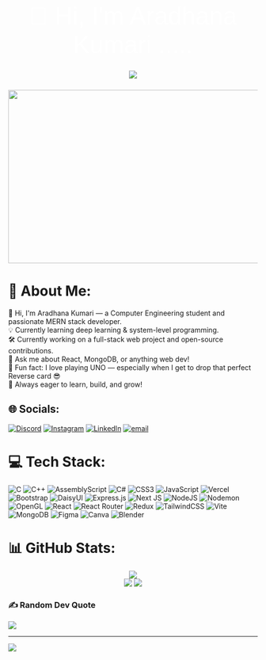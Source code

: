 <div align="center"  style="font-size: 50px; color: #FFFFFF;  font-family: 'Black Ops One', sans-serif;">
👋 Hi, I'm Aradhana Kumari .....
</div>

###

<div align="center">
  <img src="https://profile-counter.glitch.me/Aradhana2602/count.svg?"  />
</div>

###

<div align="center">
  <img height="350" width="1000" src="https://wallpapercave.com/wp/wp5049791.jpg"  />
</div>

###
# 💫 About Me:
👋 Hi, I'm Aradhana Kumari — a Computer Engineering student and passionate MERN stack developer.<br>💡 Currently learning deep learning & system-level programming.<br>🛠️ Currently working on a full-stack web project and open-source contributions.<br>💬 Ask me about React, MongoDB, or anything web dev!<br>🎉 Fun fact: I love playing UNO — especially when I get to drop that perfect Reverse card 😎<br>🚀 Always eager to learn, build, and grow!




## 🌐 Socials:
[![Discord](https://img.shields.io/badge/Discord-%237289DA.svg?logo=discord&logoColor=white)](https://discord.gg/aradhana_13300) [![Instagram](https://img.shields.io/badge/Instagram-%23E4405F.svg?logo=Instagram&logoColor=white)](https://instagram.com/https://www.instagram.com/aradhanak_2602/) [![LinkedIn](https://img.shields.io/badge/LinkedIn-%230077B5.svg?logo=linkedin&logoColor=white)](https://linkedin.com/in/https://www.linkedin.com/in/aradhana-kumari-863860289/) [![email](https://img.shields.io/badge/Email-D14836?logo=gmail&logoColor=white)](mailto:aradhanakumari2602@gmail.com) 

# 💻 Tech Stack:
![C](https://img.shields.io/badge/c-%2300599C.svg?style=for-the-badge&logo=c&logoColor=white) ![C++](https://img.shields.io/badge/c++-%2300599C.svg?style=for-the-badge&logo=c%2B%2B&logoColor=white) ![AssemblyScript](https://img.shields.io/badge/assembly%20script-%23000000.svg?style=for-the-badge&logo=assemblyscript&logoColor=white) ![C#](https://img.shields.io/badge/c%23-%23239120.svg?style=for-the-badge&logo=csharp&logoColor=white) ![CSS3](https://img.shields.io/badge/css3-%231572B6.svg?style=for-the-badge&logo=css3&logoColor=white) ![JavaScript](https://img.shields.io/badge/javascript-%23323330.svg?style=for-the-badge&logo=javascript&logoColor=%23F7DF1E) ![Vercel](https://img.shields.io/badge/vercel-%23000000.svg?style=for-the-badge&logo=vercel&logoColor=white) ![Bootstrap](https://img.shields.io/badge/bootstrap-%238511FA.svg?style=for-the-badge&logo=bootstrap&logoColor=white) ![DaisyUI](https://img.shields.io/badge/daisyui-5A0EF8?style=for-the-badge&logo=daisyui&logoColor=white) ![Express.js](https://img.shields.io/badge/express.js-%23404d59.svg?style=for-the-badge&logo=express&logoColor=%2361DAFB) ![Next JS](https://img.shields.io/badge/Next-black?style=for-the-badge&logo=next.js&logoColor=white) ![NodeJS](https://img.shields.io/badge/node.js-6DA55F?style=for-the-badge&logo=node.js&logoColor=white) ![Nodemon](https://img.shields.io/badge/NODEMON-%23323330.svg?style=for-the-badge&logo=nodemon&logoColor=%BBDEAD) ![OpenGL](https://img.shields.io/badge/OpenGL-%23FFFFFF.svg?style=for-the-badge&logo=opengl) ![React](https://img.shields.io/badge/react-%2320232a.svg?style=for-the-badge&logo=react&logoColor=%2361DAFB) ![React Router](https://img.shields.io/badge/React_Router-CA4245?style=for-the-badge&logo=react-router&logoColor=white) ![Redux](https://img.shields.io/badge/redux-%23593d88.svg?style=for-the-badge&logo=redux&logoColor=white) ![TailwindCSS](https://img.shields.io/badge/tailwindcss-%2338B2AC.svg?style=for-the-badge&logo=tailwind-css&logoColor=white) ![Vite](https://img.shields.io/badge/vite-%23646CFF.svg?style=for-the-badge&logo=vite&logoColor=white) ![MongoDB](https://img.shields.io/badge/MongoDB-%234ea94b.svg?style=for-the-badge&logo=mongodb&logoColor=white) ![Figma](https://img.shields.io/badge/figma-%23F24E1E.svg?style=for-the-badge&logo=figma&logoColor=white) ![Canva](https://img.shields.io/badge/Canva-%2300C4CC.svg?style=for-the-badge&logo=Canva&logoColor=white) ![Blender](https://img.shields.io/badge/blender-%23F5792A.svg?style=for-the-badge&logo=blender&logoColor=white)
# 📊 GitHub Stats:
<div align="center">
  <img src="https://github-readme-stats.vercel.app/api?username=Aradhana2602&theme=gruvbox_light&hide_border=false&include_all_commits=true&count_private=true" />
</div>

<div align="center">
  <img src="https://nirzak-streak-stats.vercel.app/?user=Aradhana2602&theme=gruvbox_light&hide_border=false" />
  <img src="https://github-readme-stats.vercel.app/api/top-langs/?username=Aradhana2602&theme=gruvbox_light&hide_border=false&include_all_commits=true&count_private=true&layout=compact" />
</div>


### ✍️ Random Dev Quote
![](https://quotes-github-readme.vercel.app/api?type=horizontal&theme=radical)

---
[![](https://visitcount.itsvg.in/api?id=Aradhana2602&icon=0&color=0)](https://visitcount.itsvg.in)

<!-- Proudly created with GPRM ( https://gprm.itsvg.in ) -->
